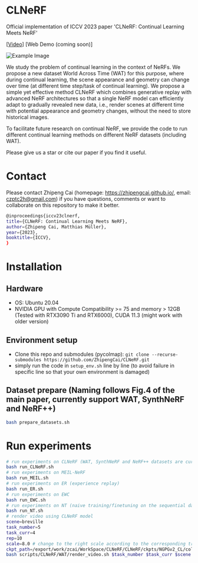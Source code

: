 # CLNeRF
Official implementation of ICCV 2023 paper 'CLNeRF: Continual Learning Meets NeRF' 

[[Video](https://youtu.be/QDPSpKIFlG0)]  [Web Demo (coming soon)]

![Example Image](https://github.com/ZhipengCai/CLNeRF/blob/main/demo/teaser.png)

We study the problem of continual learning in the context of NeRFs. We propose a new dataset World Across Time (WAT) for this purpose, where during continual learning, the scene appearance and geometry can change over time (at different time step/task of continual learning). We propose a simple yet effective method CLNeRF which combines generative replay with advanced NeRF architectures so that a single NeRF model can efficiently adapt to gradually revealed new data, i.e., render scenes at different time with potential appearance and geometry changes, without the need to store historical images.

To facilitate future research on continual NeRF, we provide the code to run different continual learning methods on different NeRF datasets (including WAT).

Please give us a star or cite our paper if you find it useful.

# Contact
Please contact Zhipeng Cai (homepage: https://zhipengcai.github.io/, email: czptc2h@gmail.com) if you have questions, comments or want to collaborate on this repository to make it better.

```bash
@inproceedings{iccv23clnerf,
title={CLNeRF: Continual Learning Meets NeRF},
author={Zhipeng Cai, Matthias Müller},
year={2023},
booktitle={ICCV},
}
```

# Installation

## Hardware

* OS: Ubuntu 20.04
* NVIDIA GPU with Compute Compatibility >= 75 and memory > 12GB (Tested with RTX3090 Ti and RTX6000), CUDA 11.3 (might work with older version)

## Environment setup
* Clone this repo and submodules (pycolmap): `git clone --recurse-submodules https://github.com/ZhipengCai/CLNeRF.git`
* simply run the code in `setup_env.sh` line by line (to avoid failure in specific line so that your own environment is damaged)

## Dataset prepare (Naming follows Fig.4 of the main paper, currently support WAT, SynthNeRF and NeRF++)

```bash
bash prepare_datasets.sh
```

# Run experiments

```bash
# run experiments on CLNeRF (WAT, SynthNeRF and NeRF++ datasets are currently supported)
bash run_CLNeRF.sh
# run experiments on MEIL-NeRF
bash run_MEIL.sh
# run experiments on ER (experience replay)
bash run_ER.sh
# run experiments on EWC 
bash run_EWC.sh
# run experiments on NT (naive training/finetuning on the sequential data)
bash run_NT.sh
# render video using CLNeRF model
scene=breville
task_number=5
task_curr=4
rep=10
scale=8.0 # change to the right scale according to the corresponding training script (scripts/NT/WAT/breville.sh)
ckpt_path=/export/work/zcai/WorkSpace/CLNeRF/CLNeRF/ckpts/NGPGv2_CL/colmap_ngpa_CLNerf/${scene}_10/epoch=19-v4.ckpt # change to your ckpt path
bash scripts/CLNeRF/WAT/render_video.sh $task_number $task_curr $scene $ckpt_path $rep $scale $render_fname
```
